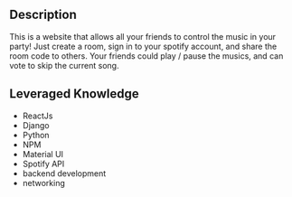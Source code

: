 ## Description

This is a website that allows all your friends to control the music in your party! Just create a room, sign in to your spotify account, and share the room code to others. Your friends could play / pause the musics, and can vote to skip the current song.

## Leveraged Knowledge
* ReactJs
* Django
* Python
* NPM
* Material UI
* Spotify API
* backend development
* networking

